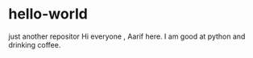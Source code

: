 # hello-world
just another repositor
Hi everyone , Aarif here.
I am good at python and drinking coffee.
